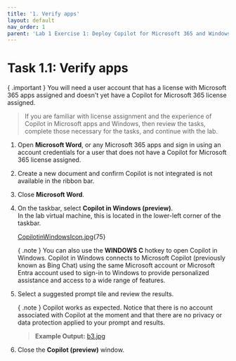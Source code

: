 ```yaml
---
title: '1. Verify apps'
layout: default
nav_order: 1
parent: 'Lab 1 Exercise 1: Deploy Copilot for Microsoft 365 and Windows Copilot'
---
```


# Task 1.1: Verify apps

{ .important } You will need a user account that has a license with Microsoft 365 apps assigned and doesn't yet have a Copilot for Microsoft 365 license assigned.  
>If you are familiar with license assignment and the experience of Copilot in Microsoft apps and Windows, then review the tasks, complete those necessary for the tasks, and continue with the lab.

1. Open **Microsoft Word**, or any Microsoft 365 apps and sign in using an account credentials for a user that does not have a Copilot for Microsoft 365 license assigned.

1. Create a new document and confirm Copilot is not integrated is not available in the ribbon bar.

1. Close **Microsoft Word**.

1. On the taskbar, select **Copilot in Windows (preview)**.  
    In the lab virtual machine, this is located in the lower-left corner of the taskbar.

    [CopilotinWindowsIcon.jpg](../media/Updates/CopilotinWindowsIcon.jpg "Copilot in Windows taskbar icon"){75}

    { .note } You can also use the **WINDOWS** **C** hotkey to open Copilot in Windows. Copilot in Windows connects to Microsoft Copilot (previously known as Bing Chat) using the same Microsoft account or Microsoft Entra account used to sign-in to Windows to provide personalized assistance and access to a wide range of features. 

1. Select a suggested prompt tile and review the results.

    { .note } Copilot works as expected. Notice that there is no account associated with Copilot at the moment and that there are no privacy or data protection applied to your prompt and results.
    >
    >**Example Output:**
    [b3.jpg](../media/Lab1/b3.jpg)

1. Close the **Copilot (preview)** window. 

